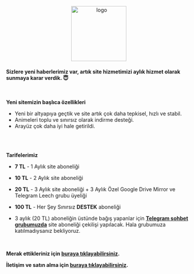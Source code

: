 ﻿<div align="center">
  <a href="https://t.me/animearsiv"><img height="150px" alt="logo" src="https://cdn.jsdelivr.net/gh/ripsivis/storage/logo6.png"/></a>
</div>

#### Sizlere yeni haberlerimiz var, artık site hizmetimizi aylık hizmet olarak sunmaya karar verdik. 😇
<br />

**Yeni sitemizin başlıca özellikleri**

 - Yeni bir altyapıya geçtik ve site artık çok daha tepkisel, hızlı ve
   stabil.
 - Animeleri toplu ve sınırsız olarak indirme desteği.
 - Arayüz çok daha iyi hale getirildi.
<br />
<br />

**Tarifelerimiz**

- **7 TL** - 1 Aylık site aboneliği
 - **10 TL** - 2 Aylık site aboneliği
 - **20 TL** - 3 Aylık site aboneliği + 3 Aylık Özel Google Drive Mirror ve Telegram Leech grubu üyeliği

 - **100 TL** - Her Şey Sınırsız **DESTEK** aboneliği
 - 3 aylık (20 TL) aboneliğin üstünde bağış yapanlar için [**Telegram
   sohbet grubumuzda**](https://t.me/animarsivchat) site aboneliği
   çekilişi yapılacak. Hala grubumuza katılmadıysanız bekliyoruz.
<br />

**Merak ettikleriniz için [buraya tıklayabilirsiniz](https://t.me/animearsivduyuru/5).**

**İletişim ve satın alma için [buraya tıklayabilirsiniz](https://t.me/kanekabkz).**
